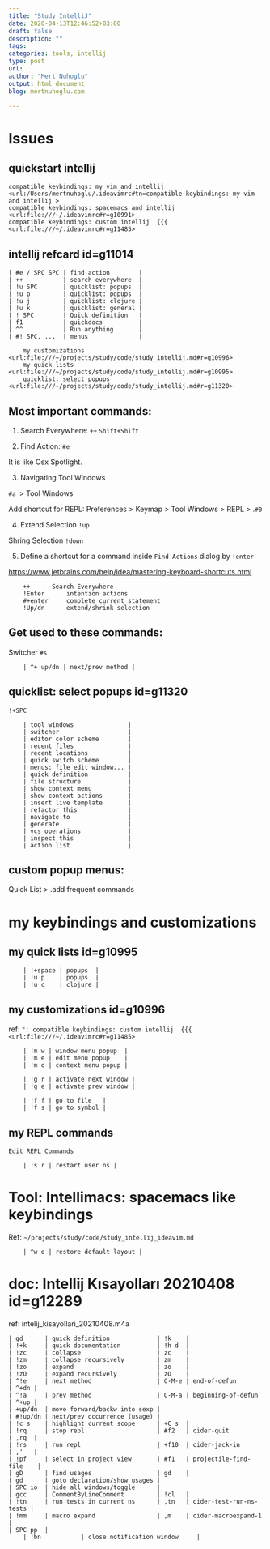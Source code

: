 ```yaml
---
title: "Study IntelliJ"
date: 2020-04-13T12:46:52+03:00 
draft: false
description: ""
tags:
categories: tools, intellij
type: post
url:
author: "Mert Nuhoglu"
output: html_document
blog: mertnuhoglu.com

---
```


# Issues

## quickstart intellij

	compatible keybindings: my vim and intellij <url:/Users/mertnuhoglu/.ideavimrc#tn=compatible keybindings: my vim and intellij >
	compatible keybindings: spacemacs and intellij <url:file:///~/.ideavimrc#r=g10991>
	compatible keybindings: custom intellij  {{{ <url:file:///~/.ideavimrc#r=g11485>

## intellij refcard id=g11014

    | #e / SPC SPC | find action        |
    | ++           | search everywhere  |
    | !u SPC       | quicklist: popups  |
    | !u p         | quicklist: popups  |
    | !u j         | quicklist: clojure |
    | !u k         | quicklist: general |
    | ! SPC        | Quick definition   |
    | f1           | quickdocs          |
    | ^^           | Run anything       |
    | #! SPC, ...  | menus              |

		my customizations <url:file:///~/projects/study/code/study_intellij.md#r=g10996>
		my quick lists <url:file:///~/projects/study/code/study_intellij.md#r=g10995>
		quicklist: select popups <url:file:///~/projects/study/code/study_intellij.md#r=g11320>

## Most important commands:

01. Search Everywhere: `++` `Shift+Shift`

02. Find Action: `#e`

It is like Osx Spotlight.

03. Navigating Tool Windows

`#a `> Tool Windows

Add shortcut for REPL: Preferences > Keymap > Tool Windows > REPL > .`#0`

04. Extend Selection `!up`

Shring Selection `!down`

05. Define a shortcut for a command inside `Find Actions` dialog by `!enter`

https://www.jetbrains.com/help/idea/mastering-keyboard-shortcuts.html

		++		Search Everywhere
		!Enter		intention actions
		#+enter		complete current statement
		!Up/dn		extend/shrink selection

## Get used to these commands:

Switcher `#s`

		| ^+ up/dn | next/prev method |

## quicklist: select popups id=g11320

`!+SPC`

		| tool windows               |
		| switcher                   |
		| editor color scheme        |
		| recent files               |
		| recent locations           |
		| quick switch scheme        |
		| menus: file edit window... |
		| quick definition           |
		| file structure             |
		| show context menu          |
		| show context actions       |
		| insert live template       |
		| refactor this              |
		| navigate to                |
		| generate                   |
		| vcs operations             |
		| inspect this               |
		| action list                |

## custom popup menus:

Quick List > .add frequent commands

# my keybindings and customizations

## my quick lists id=g10995

		| !+space | popups  |
		| !u p    | popups  |
		| !u c    | clojure |

## my customizations id=g10996

ref: `": compatible keybindings: custom intellij  {{{ <url:file:///~/.ideavimrc#r=g11485>`

		| !m w | window menu popup  |
		| !m e | edit menu popup    |
		| !m o | context menu popup |

		| !g r | activate next window |
		| !g e | activate prev window |

		| !f f | go to file   |
		| !f s | go to symbol |

## my REPL commands

`Edit REPL Commands`

		| !s r | restart user ns |

# Tool: Intellimacs: spacemacs like keybindings

Ref: `~/projects/study/code/study_intellij_ideavim.md`

		| ^w o | restore default layout |

# doc: Intellij Kısayolları 20210408 id=g12289

ref: intelij_kisayollari_20210408.m4a

    | gd      | quick definition             | !k    |
    | !+k     | quick documentation          | !h d  |
    | !zc     | collapse                     | zc    |
    | !zm     | collapse recursively         | zm    |
    | !zo     | expand                       | zo    |
    | !zO     | expand recursively           | zO    |
    | ^!e     | next method                  | C-M-e | end-of-defun            | ^+dn |
    | ^!a     | prev method                  | C-M-a | beginning-of-defun      | ^+up |
    | +up/dn  | move forward/backw into sexp |
    | #!up/dn | next/prev occurrence (usage) |
    | !c s    | highlight current scope      | +C s  |
    | !rq     | stop repl                    | #f2   | cider-quit              | ,rq  |
    | !rs     | run repl                     | +f10  | cider-jack-in           | ,'   |
    | !pf     | select in project view       | #f1   | projectile-find-file    |
    | gD      | find usages                  | gd    |
    | gd      | goto declaration/show usages |
    | SPC ıo  | hide all windows/toggle      |
    | gcc     | CommentByLineComment         | !cl   |
    | !tn     | run tests in current ns      | ,tn   | cider-test-run-ns-tests |
    | !mm     | macro expand                 | ,m    | cider-macroexpand-1     |
    | SPC pp  |
		| !bn			| close notification window		|

